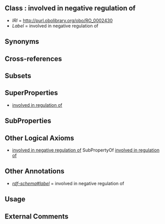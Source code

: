 
## Class : involved in negative regulation of

 * *IRI* = http://purl.obolibrary.org/obo/RO_0002430
 * *Label* = involved in negative regulation of

## Synonyms


## Cross-references


## Subsets


## SuperProperties

 * [involved in regulation of](../../RO/28/RO_0002428.md)

## SubProperties


## Other Logical Axioms

 * [involved in negative regulation of](../../RO/30/RO_0002430.md) SubPropertyOf [involved in regulation of](../../RO/28/RO_0002428.md)

## Other Annotations

 * *[rdf-schema#label](../../el/rdf-schema#label.md)* = involved in negative regulation of

## Usage


## External Comments

